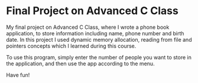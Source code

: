 # Final Project on Advanced C Class
My final project on Advanced C Class, where I wrote a phone book application, to store information including name, phone number and birth date.
In this project I used dynamic memory allocation, reading from file and pointers concepts which I learned during this course.

To use this program, simply enter the number of people you want to store in the application, and then use the app according to the menu.

Have fun!
